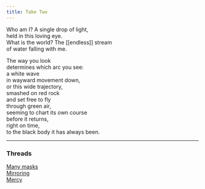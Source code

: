 ```yaml
---
title: Take Two
---
```


Who am I? A single drop of light,  
held in this loving eye.  
What is the world? The [[endless]] stream  
of water falling with me.  
  
The way you look  
determines which arc you see:  
a white wave  
in wayward movement down,  
or this wide trajectory,  
smashed on red rock  
and set free to fly  
through green air,  
seeming to chart its own course  
before it returns,  
right on time,  
to the black body 
it has always been.   
    
---  

### Threads  

[Many masks](https://thebluebook.co.za/canto-i/who-are-you.html)  
[Mirroring](https://living.thebluebook.co.za/joy/overberg.html)  
[Mercy](https://dyeing.thebluebook.co.za/?stackedPages=%2Fmirror)

